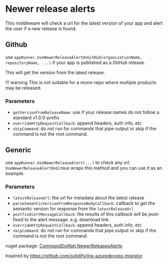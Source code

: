 # Newer release alerts

This middleware will check a url for the latest version of your app and alert the user if a new release is found.

## Github

use `appRunner.UseNewerReleaseAlertOnGitHub(organizationName, repositoryName, ...)` if your app is published as a GitHub release.

This will get the version from the latest release. 

!!! warning
    This is not suitable for a mono-repo where multiple products may be released. 

### Parameters

* `getVersionFromReleaseName`: use if your release names do not follow a standard v1.0.0-prefix 
* `overrideHttpRequestCallback`: append headers, auth info, etc
* `skipCommand`: do not run for commands that pipe output or skip if the command is not the root command.

## Generic

use `appRunner.UseNewerReleaseAlert(...)` to check any url.  `UseNewerReleaseAlertOnGitHub` wraps this method and you can use it as an example.

### Parameters

* `latestReleaseUrl`: the url for metadata about the latest release
* `parseSemanticVersionFromResponseBodyCallback`: callback to get the semantic version for response from the `latestReleaseUrl`
* `postfixAlertMessageCallback`: the results of this callback will be post-fixed to the alert message. e.g. download link.
* `overrideHttpRequestCallback`: append headers, auth info, etc
* `skipCommand`: do not run for commands that pipe output or skip if the command is not the root command.

nuget package: [CommandDotNet.NewerReleasesAlerts](https://www.nuget.org/packages/CommandDotNet.NewerReleasesAlerts)

Inspired by https://github.com/solidify/jira-azuredevops-migrator
